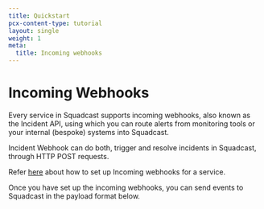 ```yaml
---
title: Quickstart
pcx-content-type: tutorial
layout: single
weight: 1
meta:
  title: Incoming webhooks
---
```


# Incoming Webhooks

Every service in Squadcast supports incoming webhooks, also known as the Incident API, using which you can route alerts from monitoring tools or your internal (bespoke) systems into Squadcast. 

Incident Webhook can do both, trigger and resolve incidents in Squadcast, through HTTP POST requests.

Refer [here](https://support.squadcast.com/docs/apiv2#how-to-configure-incident-webhook) about how to set up Incoming webhooks for a service.

Once you have set up the incoming webhooks, you can send events to Squadcast in the payload format below.

